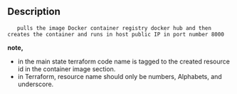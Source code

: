 ## Description
       pulls the image Docker container registry docker hub and then creates the container and runs in host public IP in port number 8000

**note,** 
  * in the main state terraform code name is tagged to the created resource id in the container image section.
  * in Terraform, resource name should only be numbers, Alphabets, and underscore.  
